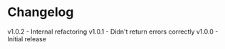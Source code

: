 
# Changelog

v1.0.2 - Internal refactoring
v1.0.1 - Didn't return errors correctly
v1.0.0 - Initial release
